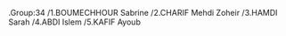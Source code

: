 .Group:34 /1.BOUMECHHOUR Sabrine /2.CHARIF Mehdi Zoheir /3.HAMDI Sarah /4.ABDI Islem /5.KAFIF Ayoub
